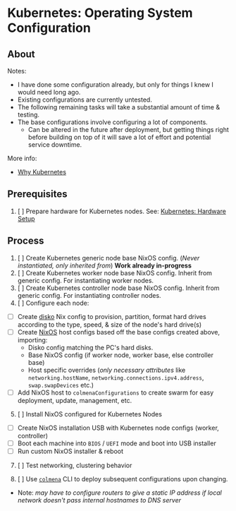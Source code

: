 
# Kubernetes: Operating System Configuration

## About

Notes:

- I have done some configuration already, but only for things I knew I would need long ago.
- Existing configurations are currently untested.
- The following remaining tasks will take a substantial amount of time & testing.
- The base configurations involve configuring a lot of components.
  - Can be altered in the future after deployment, but getting things right before building on top of it will save a lot of effort and potential service downtime.

More info:

- [Why Kubernetes](../about-software/kubernetes.md)

## Prerequisites

1. [ ] Prepare hardware for Kubernetes nodes. See: [Kubernetes: Hardware Setup](./kubernetes-hardware-setup.md)

## Process

1. [ ] Create Kubernetes generic node base NixOS config. (*Never instantiated, only inherited from*) **Work already in-progress**
2. [ ] Create Kubernetes worker node base NixOS config. Inherit from generic config. For instantiating worker nodes.
3. [ ] Create Kubernetes controller node base NixOS config. Inherit from generic config. For instantiating controller nodes.
4. [ ] Configure each node:
  - [ ] Create [disko](https://github.com/nix-community/disko) Nix config to provision, partition, format hard drives according to the type, speed, & size of the node's hard drive(s)
  - [ ] Create [NixOS](https://nixos.org) host configs based off the base configs created above, importing:
    - Disko config matching the PC's hard disks.
    - Base NixOS config (if worker node, worker base, else controller base)
    - Host specific overrides (*only necessary attributes* like `networking.hostName`, `networking.connections.ipv4.address`, `swap.swapDevices` etc.)
  - [ ] Add NixOS host to `colmenaConfigurations` to create swarm for easy deployment, update, management, etc.

5. [ ] Install NixOS configured for Kubernetes Nodes
  - [ ] Create NixOS installation USB with Kubernetes node configs (worker, controller)
  - [ ] Boot each machine into `BIOS` / `UEFI` mode and boot into USB installer
  - [ ] Run custom NixOS installer & reboot

7. [ ] Test networking, clustering behavior

8. [ ] Use [`colmena`](https://github.com/zhaofengli/colmena) CLI to deploy subsequent configurations upon changing.
  - Note: *may have to configure routers to give a static IP address if local network doesn't pass internal hostnames to DNS server*


